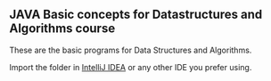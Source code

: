 ## JAVA Basic concepts for Datastructures and Algorithms course

These are the basic programs for Data Structures and Algorithms.

Import the folder in [IntelliJ IDEA](https://www.jetbrains.com/idea/) or any other IDE you prefer using.